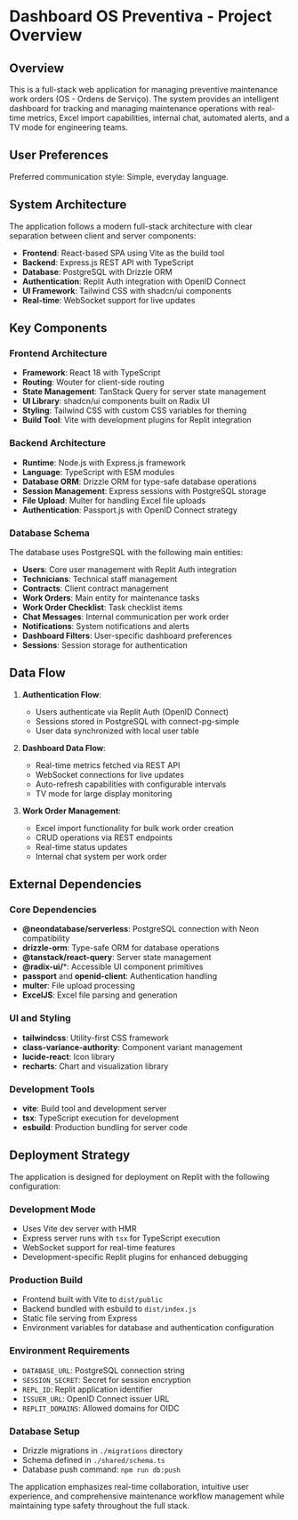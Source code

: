 # Dashboard OS Preventiva - Project Overview

## Overview

This is a full-stack web application for managing preventive maintenance work orders (OS - Ordens de Serviço). The system provides an intelligent dashboard for tracking and managing maintenance operations with real-time metrics, Excel import capabilities, internal chat, automated alerts, and a TV mode for engineering teams.

## User Preferences

Preferred communication style: Simple, everyday language.

## System Architecture

The application follows a modern full-stack architecture with clear separation between client and server components:

- **Frontend**: React-based SPA using Vite as the build tool
- **Backend**: Express.js REST API with TypeScript
- **Database**: PostgreSQL with Drizzle ORM
- **Authentication**: Replit Auth integration with OpenID Connect
- **UI Framework**: Tailwind CSS with shadcn/ui components
- **Real-time**: WebSocket support for live updates

## Key Components

### Frontend Architecture

- **Framework**: React 18 with TypeScript
- **Routing**: Wouter for client-side routing
- **State Management**: TanStack Query for server state management
- **UI Library**: shadcn/ui components built on Radix UI
- **Styling**: Tailwind CSS with custom CSS variables for theming
- **Build Tool**: Vite with development plugins for Replit integration

### Backend Architecture

- **Runtime**: Node.js with Express.js framework
- **Language**: TypeScript with ESM modules
- **Database ORM**: Drizzle ORM for type-safe database operations
- **Session Management**: Express sessions with PostgreSQL storage
- **File Upload**: Multer for handling Excel file uploads
- **Authentication**: Passport.js with OpenID Connect strategy

### Database Schema

The database uses PostgreSQL with the following main entities:
- **Users**: Core user management with Replit Auth integration
- **Technicians**: Technical staff management
- **Contracts**: Client contract management
- **Work Orders**: Main entity for maintenance tasks
- **Work Order Checklist**: Task checklist items
- **Chat Messages**: Internal communication per work order
- **Notifications**: System notifications and alerts
- **Dashboard Filters**: User-specific dashboard preferences
- **Sessions**: Session storage for authentication

## Data Flow

1. **Authentication Flow**: 
   - Users authenticate via Replit Auth (OpenID Connect)
   - Sessions stored in PostgreSQL with connect-pg-simple
   - User data synchronized with local user table

2. **Dashboard Data Flow**:
   - Real-time metrics fetched via REST API
   - WebSocket connections for live updates
   - Auto-refresh capabilities with configurable intervals
   - TV mode for large display monitoring

3. **Work Order Management**:
   - Excel import functionality for bulk work order creation
   - CRUD operations via REST endpoints
   - Real-time status updates
   - Internal chat system per work order

## External Dependencies

### Core Dependencies
- **@neondatabase/serverless**: PostgreSQL connection with Neon compatibility
- **drizzle-orm**: Type-safe ORM for database operations
- **@tanstack/react-query**: Server state management
- **@radix-ui/***: Accessible UI component primitives
- **passport** and **openid-client**: Authentication handling
- **multer**: File upload processing
- **ExcelJS**: Excel file parsing and generation

### UI and Styling
- **tailwindcss**: Utility-first CSS framework
- **class-variance-authority**: Component variant management
- **lucide-react**: Icon library
- **recharts**: Chart and visualization library

### Development Tools
- **vite**: Build tool and development server
- **tsx**: TypeScript execution for development
- **esbuild**: Production bundling for server code

## Deployment Strategy

The application is designed for deployment on Replit with the following configuration:

### Development Mode
- Uses Vite dev server with HMR
- Express server runs with `tsx` for TypeScript execution
- WebSocket support for real-time features
- Development-specific Replit plugins for enhanced debugging

### Production Build
- Frontend built with Vite to `dist/public`
- Backend bundled with esbuild to `dist/index.js`
- Static file serving from Express
- Environment variables for database and authentication configuration

### Environment Requirements
- `DATABASE_URL`: PostgreSQL connection string
- `SESSION_SECRET`: Secret for session encryption
- `REPL_ID`: Replit application identifier
- `ISSUER_URL`: OpenID Connect issuer URL
- `REPLIT_DOMAINS`: Allowed domains for OIDC

### Database Setup
- Drizzle migrations in `./migrations` directory
- Schema defined in `./shared/schema.ts`
- Database push command: `npm run db:push`

The application emphasizes real-time collaboration, intuitive user experience, and comprehensive maintenance workflow management while maintaining type safety throughout the full stack.